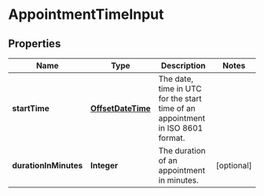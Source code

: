 # AppointmentTimeInput

## Properties
Name | Type | Description | Notes
------------ | ------------- | ------------- | -------------
**startTime** | [**OffsetDateTime**](OffsetDateTime.md) | The date, time in UTC for the start time of an appointment in ISO 8601 format. | 
**durationInMinutes** | **Integer** | The duration of an appointment in minutes. |  [optional]
